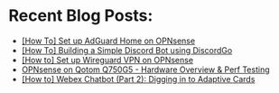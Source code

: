 # Recent Blog Posts: 

<!-- BLOG-POST-LIST:START -->
- [[How To] Set up AdGuard Home on OPNsense](https://0x2142.com/how-to-set-up-adguard-on-opnsense/)
- [[How To] Building a Simple Discord Bot using DiscordGo](https://0x2142.com/how-to-discordgo-bot/)
- [[How to] Set up Wireguard VPN on OPNsense](https://0x2142.com/how-to-set-up-wireguard-on-opnsense/)
- [OPNsense on Qotom Q750G5 - Hardware Overview &amp; Perf Testing](https://0x2142.com/opnsense-qotom-q750gs/)
- [[How to] Webex Chatbot &lpar;Part 2&rpar;: Digging in to Adaptive Cards](https://0x2142.com/webex-chatbot-with-adaptivecards/)
<!-- BLOG-POST-LIST:END -->
